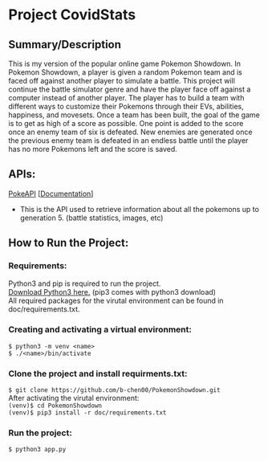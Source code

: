 # Project CovidStats

## Summary/Description
This is my version of the popular online game Pokemon Showdown. In Pokemon Showdown, a player is given a random Pokemon team and is faced off against another player to simulate a battle. This project will continue the battle simulator genre and have the player face off against a computer instead of another player. The player has to build a team with different ways to customize their Pokemons through their EVs, abilities, happiness, and movesets. Once a team has been built, the goal of the game is to get as high of a score as possible. One point is added to the score once an enemy team of six is defeated. New enemies are generated once the previous enemy team is defeated in an endless battle until the player has no more Pokemons left and the score is saved.

## APIs:
[PokeAPI](https://pokeapi.co/api/v2/pokemon/1/) [[Documentation](https://pokeapi.co/docs/v2.html/)]
- This is the API used to retrieve information about all the pokemons up to generation 5. (battle statistics, images, etc)

## How to Run the Project:  
### Requirements:
Python3 and pip is required to run the project.  
[Download Python3 here.](https://www.python.org/downloads/) (pip3 comes with python3 download)  
All required packages for the virutal environment can be found in doc/requirements.txt.

### Creating and activating a virtual environment:
`$ python3 -m venv <name>`  
`$ ./<name>/bin/activate`

### Clone the project and install requirments.txt:
`$ git clone https://github.com/b-chen00/PokemonShowdown.git`  
After activating the virutal environment:  
`(venv)$ cd PokemonShowdown`    
`(venv)$ pip3 install -r doc/requirements.txt`  

### Run the project:
`$ python3 app.py`  
